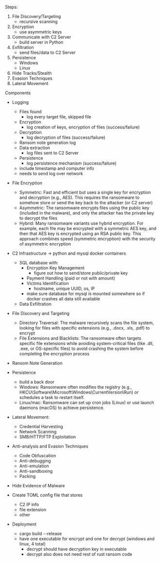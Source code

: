 
Steps:
1. File Discovery/Targeting
    - recursive scanning
2. Encryption
    - use asymmetric keys
3. Communicate with C2 Server
    - build server in Python
4. Exfiltration
    - send files/data to C2 Server
5. Persistence
    - Windows
    - Linux
6. Hide Tracks/Stealth
7. Evasion Techniques
8. Lateral Movement


Components

- Logging
    - Files found
        - log every target file, skipped file
    - Encryption 
        - log creation of keys, encryption of files (success/failure)
    - Decryption
        - log decryption of files (success/failure)
    - Ransom note generation log
    - Data extraction
        - log files sent to C2 Server
    - Persistence
        - log persistence mechanism (success/failure)
    - include timestamp and computer info
    - needs to send log over network

- File Encryption
    - Symmetric: Fast and efficient but uses a single key for encryption and decryption (e.g., AES). This requires the ransomware to somehow store or send the key back to the attacker (or C2 server)
    - Asymmetric: The ransomware encrypts files using the public key (included in the malware), and only the attacker has the private key to decrypt the files
    - Hybrid: Many ransomware variants use hybrid encryption. For example, each file may be encrypted with a symmetric AES key, and then that AES key is encrypted using an RSA public key. This approach combines speed (symmetric encryption) with the security of asymmetric encryption

- C2 Infrastructure -> python and mysql docker containers 
    - SQL database with:
        - Encryption Key Management
            - figure out how to send/store public/private key
        - Payment Handling (paid or not with amount)
        - Victims Identification
            - hostname, unique UUID, os, IP
        - make sure database for mysql is mounted somewhere so if docker crashes all data still available
    - Data Exfiltration

- File Discovery and Targeting
    - Directory Traversal: The malware recursively scans the file system, looking for files with specific extensions (e.g., .docx, .xls, .pdf) to encrypt
    - File Extensions and Blacklists: The ransomware often targets specific file extensions while avoiding system-critical files (like .dll, .exe, or OS-specific files) to avoid crashing the system before completing the encryption process

- Ransom Note Generation

- Persistence
    - build a back door
    - Windows: Ransomware often modifies the registry (e.g., HKCU\Software\Microsoft\Windows\CurrentVersion\Run) or schedules a task to restart itself.
    - Linux/mac: Ransomware can set up cron jobs (Linux) or use launch daemons (macOS) to achieve persistence.

- Lateral Movement:
    - Credential Harvesting
    - Network Scanning
    - SMB/HTTP/FTP Exploitation

- Anti-analysis and Evasion Techniques
    - Code Obfuscation
    - Anti-debugging
    - Anti-emulation
    - Anti-sandboxing
    - Packing

- Hide Evidence of Malware

- Create TOML config file that stores
    - C2 IP info
    - file extension
    - other

- Deployment
    - cargo build --release
    - have one executable for encrypt and one for decrypt (windows and linux, 4 total)
        - decrypt should have decryption key in executable
        - decrypt also does not need rest of rust ransom code